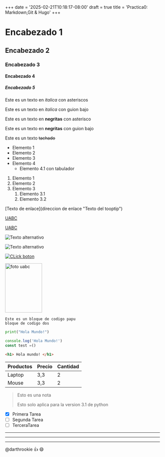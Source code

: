 +++
date = '2025-02-21T10:18:17-08:00'
draft = true
title = 'Practica0: Markdown,Git & Hugo'
+++


<!-- Esto es un comentario -->

# Encabezado 1

## Encabezado 2

### Encabezado 3

#### Encabezado 4

##### Encabezado 5

<!-- italicas -->
Este es un texto en *italica* con asteriscos

Este es un texto en _italica_ con guion bajo

<!-- Negritas -->

Este es un texto en **negritas** con asterisco

Este es un texto en __negritas__ con guion bajo

<!-- Tachado -->

Este es un texto ~~tachado~~

<!-- UL -->

* Elemento 1
* Elemento 2
* Elemento 3
* Elemento 4
  * Elemento 4.1 con tabulador
<!-- OL -->

1. Elemento 1
1. Elemento 2
1. Elemento 3
   1. Elemento 3.1
   1. Elemento 3.2
   <!-- Se agrega 1. para que sea sencillo si se hace algun cambio-->

<!-- Enlaces -->

[Texto de enlace](direccion de enlace "Texto del tooptip")

[UABC](https://www.uabc.mx/ )


[UABC](https://www.uabc.mx/ "Sitio Universitario")

<!-- Imagenes -->

![Texto alternativo](https://www.uabc.mx/wp-content/uploads/2024/01/carusel_img_7.jpg)

![Texto alternativo](https://www.uabc.mx/wp-content/uploads/2024/01/carusel_img_7.jpg "UABC FOTO")

[![CLick boton](https://www.uabc.mx/wp-content/uploads/2024/01/carusel_img_7.jpg)]((https://www.uabc.mx/) "UABC FOTO")

<img src="https://www.uabc.mx/wp-content/uploads/2024/01/carusel_img_7.jpg" alt="foto uabc" width="120" height="160">

<!-- Bloques de codigo -->

```
Este es un bloque de codigo papu
bloque de codigo dos
```

```python
print("Hola Mundo!")
```

```javascript
console.log('Hola Mundo!')
const test =()
```

```html
<h1> Hola mundo! </h1>
```

<!-- Tablas -->

| Productos | Precio | Cantidad |
| - | - | - |
| Laptop | 3,3 | 2 |
| Mouse | 3,3 | 2 |

<!-- Notas -->

> Esto es una nota
> 
> Esto solo aplica para la version 3.1 de python

<!-- Tareas -->

* [x] Primera Tarea
* [ ] Segunda Tarea
* [ ] TerceraTarea
  
<!-- Divisiones horizontales -->

***
--- 
___

<!-- Menciones -->
<!-- Especial para github o gitlab solo ahi se puede ver -->

@darthrookie :+1: :smile:

